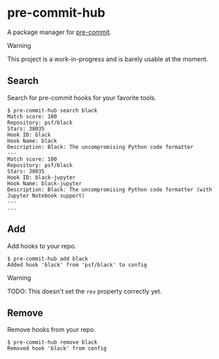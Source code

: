 # pre-commit-hub

A package manager for [pre-commit](https://pre-commit.com).

> [!WARNING]
> This project is a work-in-progress and is barely usable at the moment.

## Search

Search for pre-commit hooks for your favorite tools.

```
$ pre-commit-hub search black
Match score: 100
Repository: psf/black
Stars: 38035
Hook ID: black
Hook Name: black
Description: Black: The uncompromising Python code formatter
---
Match score: 100
Repository: psf/black
Stars: 38035
Hook ID: black-jupyter
Hook Name: black-jupyter
Description: Black: The uncompromising Python code formatter (with Jupyter Notebook support)
---
...
```

## Add

Add hooks to your repo.

```
$ pre-commit-hub add black
Added hook 'black' from 'psf/black' to config
```

> [!WARNING]
> TODO: This doesn't set the `rev` property correctly yet.

## Remove

Remove hooks from your repo.

```
$ pre-commit-hub remove black
Removed hook 'black' from config
```


